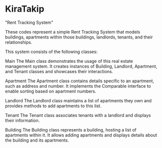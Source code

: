 # KiraTakip

"Rent Tracking System"

These codes represent a simple Rent Tracking System that models buildings, apartments within those buildings, landlords, tenants, and their relationships.

This system consists of the following classes:

Main
The Main class demonstrates the usage of this real estate management system. It creates instances of Building, Landlord, Apartment, and Tenant classes and showcases their interactions.

Apartment
The Apartment class contains details specific to an apartment, such as address and number. It implements the Comparable interface to enable sorting based on apartment numbers.

Landlord
The Landlord class maintains a list of apartments they own and provides methods to add apartments to this list.

Tenant
The Tenant class associates tenants with a landlord and displays their information.

Building
The Building class represents a building, hosting a list of apartments within it. It allows adding apartments and displays details about the building and its apartments.






